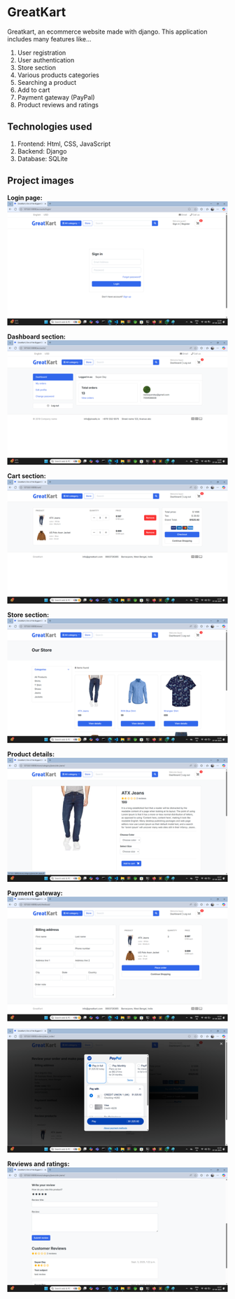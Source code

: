 # GreatKart
Greatkart, an ecommerce website made with django. This application includes many features like... 
1. User registration
2.  User authentication
3.  Store section
4.  Various products categories
5.  Searching a product
6.  Add to cart
7.  Payment gateway (PayPal)
8.  Product reviews and ratings

## Technologies used
1. Frontend: Html, CSS, JavaScript
2. Backend: Django
3. Database: SQLite

## Project images
**Login page:**
![Login page](Project%20Images/login_page.png)

**Dashboard section:**
![Login page](Project%20Images/dashboard.png)

**Cart section:**
![Login page](Project%20Images/cart.png)

**Store section:**
![Login page](Project%20Images/storepage.png)

**Product details:**
![Login page](Project%20Images/product_details.png)

**Payment gateway:**
![Login page](Project%20Images/billing.png)

![Login page](Project%20Images/paypal.png)

**Reviews and ratings:**
![Login page](Project%20Images/reviews.png)




